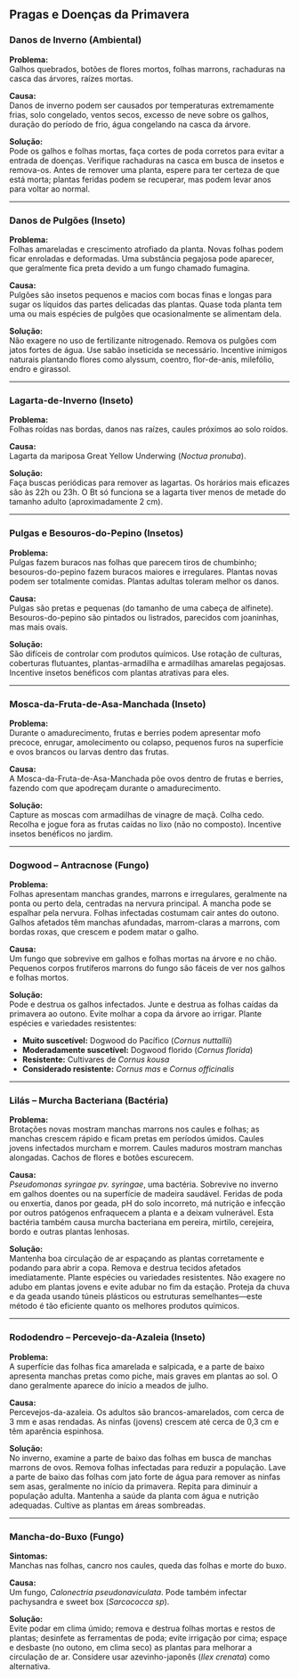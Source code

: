 ## Pragas e Doenças da Primavera

### Danos de Inverno (Ambiental)

**Problema:**  
Galhos quebrados, botões de flores mortos, folhas marrons, rachaduras na casca das árvores, raízes mortas.

**Causa:**  
Danos de inverno podem ser causados por temperaturas extremamente frias, solo congelado, ventos secos, excesso de neve sobre os galhos, duração do período de frio, água congelando na casca da árvore.

**Solução:**  
Pode os galhos e folhas mortas, faça cortes de poda corretos para evitar a entrada de doenças. Verifique rachaduras na casca em busca de insetos e remova-os. Antes de remover uma planta, espere para ter certeza de que está morta; plantas feridas podem se recuperar, mas podem levar anos para voltar ao normal.

---

### Danos de Pulgões (Inseto)

**Problema:**  
Folhas amareladas e crescimento atrofiado da planta. Novas folhas podem ficar enroladas e deformadas. Uma substância pegajosa pode aparecer, que geralmente fica preta devido a um fungo chamado fumagina.

**Causa:**  
Pulgões são insetos pequenos e macios com bocas finas e longas para sugar os líquidos das partes delicadas das plantas. Quase toda planta tem uma ou mais espécies de pulgões que ocasionalmente se alimentam dela.

**Solução:**  
Não exagere no uso de fertilizante nitrogenado. Remova os pulgões com jatos fortes de água. Use sabão inseticida se necessário. Incentive inimigos naturais plantando flores como alyssum, coentro, flor-de-anis, milefólio, endro e girassol.

---

### Lagarta-de-Inverno (Inseto)

**Problema:**  
Folhas roídas nas bordas, danos nas raízes, caules próximos ao solo roídos.

**Causa:**  
Lagarta da mariposa Great Yellow Underwing (*Noctua pronuba*).

**Solução:**  
Faça buscas periódicas para remover as lagartas. Os horários mais eficazes são às 22h ou 23h. O Bt só funciona se a lagarta tiver menos de metade do tamanho adulto (aproximadamente 2 cm).

---

### Pulgas e Besouros-do-Pepino (Insetos)

**Problema:**  
Pulgas fazem buracos nas folhas que parecem tiros de chumbinho; besouros-do-pepino fazem buracos maiores e irregulares. Plantas novas podem ser totalmente comidas. Plantas adultas toleram melhor os danos.

**Causa:**  
Pulgas são pretas e pequenas (do tamanho de uma cabeça de alfinete). Besouros-do-pepino são pintados ou listrados, parecidos com joaninhas, mas mais ovais.

**Solução:**  
São difíceis de controlar com produtos químicos. Use rotação de culturas, coberturas flutuantes, plantas-armadilha e armadilhas amarelas pegajosas. Incentive insetos benéficos com plantas atrativas para eles.

---

### Mosca-da-Fruta-de-Asa-Manchada (Inseto)

**Problema:**  
Durante o amadurecimento, frutas e berries podem apresentar mofo precoce, enrugar, amolecimento ou colapso, pequenos furos na superfície e ovos brancos ou larvas dentro das frutas.

**Causa:**  
A Mosca-da-Fruta-de-Asa-Manchada põe ovos dentro de frutas e berries, fazendo com que apodreçam durante o amadurecimento.

**Solução:**  
Capture as moscas com armadilhas de vinagre de maçã. Colha cedo. Recolha e jogue fora as frutas caídas no lixo (não no composto). Incentive insetos benéficos no jardim.

---

### Dogwood – Antracnose (Fungo)

**Problema:**  
Folhas apresentam manchas grandes, marrons e irregulares, geralmente na ponta ou perto dela, centradas na nervura principal. A mancha pode se espalhar pela nervura. Folhas infectadas costumam cair antes do outono. Galhos afetados têm manchas afundadas, marrom-claras a marrons, com bordas roxas, que crescem e podem matar o galho.

**Causa:**  
Um fungo que sobrevive em galhos e folhas mortas na árvore e no chão. Pequenos corpos frutíferos marrons do fungo são fáceis de ver nos galhos e folhas mortos.

**Solução:**  
Pode e destrua os galhos infectados. Junte e destrua as folhas caídas da primavera ao outono. Evite molhar a copa da árvore ao irrigar. Plante espécies e variedades resistentes:

- **Muito suscetível:** Dogwood do Pacífico (*Cornus nuttallii*)
- **Moderadamente suscetível:** Dogwood florido (*Cornus florida*)
- **Resistente:** Cultivares de *Cornus kousa*
- **Considerado resistente:** *Cornus mas* e *Cornus officinalis*

---

### Lilás – Murcha Bacteriana (Bactéria)

**Problema:**  
Brotações novas mostram manchas marrons nos caules e folhas; as manchas crescem rápido e ficam pretas em períodos úmidos. Caules jovens infectados murcham e morrem. Caules maduros mostram manchas alongadas. Cachos de flores e botões escurecem.

**Causa:**  
*Pseudomonas syringae pv. syringae*, uma bactéria. Sobrevive no inverno em galhos doentes ou na superfície de madeira saudável. Feridas de poda ou enxertia, danos por geada, pH do solo incorreto, má nutrição e infecção por outros patógenos enfraquecem a planta e a deixam vulnerável. Esta bactéria também causa murcha bacteriana em pereira, mirtilo, cerejeira, bordo e outras plantas lenhosas.

**Solução:**  
Mantenha boa circulação de ar espaçando as plantas corretamente e podando para abrir a copa. Remova e destrua tecidos afetados imediatamente. Plante espécies ou variedades resistentes. Não exagere no adubo em plantas jovens e evite adubar no fim da estação. Proteja da chuva e da geada usando túneis plásticos ou estruturas semelhantes—este método é tão eficiente quanto os melhores produtos químicos.

---

### Rododendro – Percevejo-da-Azaleia (Inseto)

**Problema:**  
A superfície das folhas fica amarelada e salpicada, e a parte de baixo apresenta manchas pretas como piche, mais graves em plantas ao sol. O dano geralmente aparece do início a meados de julho.

**Causa:**  
Percevejos-da-azaleia. Os adultos são brancos-amarelados, com cerca de 3 mm e asas rendadas. As ninfas (jovens) crescem até cerca de 0,3 cm e têm aparência espinhosa.

**Solução:**  
No inverno, examine a parte de baixo das folhas em busca de manchas marrons de ovos. Remova folhas infectadas para reduzir a população. Lave a parte de baixo das folhas com jato forte de água para remover as ninfas sem asas, geralmente no início da primavera. Repita para diminuir a população adulta. Mantenha a saúde da planta com água e nutrição adequadas. Cultive as plantas em áreas sombreadas.

---

### Mancha-do-Buxo (Fungo)

**Sintomas:**  
Manchas nas folhas, cancro nos caules, queda das folhas e morte do buxo.

**Causa:**  
Um fungo, *Calonectria pseudonaviculata*. Pode também infectar pachysandra e sweet box (*Sarcococca sp*).

**Solução:**  
Evite podar em clima úmido; remova e destrua folhas mortas e restos de plantas; desinfete as ferramentas de poda; evite irrigação por cima; espaçe e desbaste (no outono, em clima seco) as plantas para melhorar a circulação de ar. Considere usar azevinho-japonês (*Ilex crenata*) como alternativa.
